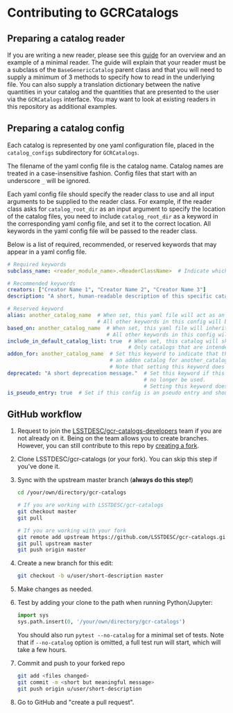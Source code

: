 # Contributing to GCRCatalogs

## Preparing a catalog reader

If you are writing a new reader, please see this [guide](https://github.com/yymao/generic-catalog-reader#usage)
for an overview and an example of a minimal reader.
The guide will explain that your reader must be a subclass of the `BaseGenericCatalog` parent class
and that you will need to supply a minimum of 3 methods to specify how to read in the underlying file.
You can also supply a translation dictionary between the native quantities in your
catalog and the quantities that are presented to the user via the `GCRCatalogs` interface.
You may want to look at existing readers in this repository as additional examples.

## Preparing a catalog config

Each catalog is represented by one yaml configuration file, placed in the `catalog_configs`
subdirectory for `GCRCatalogs`.

The filename of the yaml config file is the catalog name. Catalog names are treated in a case-insensitive fashion.
Config files that start with an underscore `_` will be ignored.

Each yaml config file should specify the reader class to use and all input arguments to be supplied to the reader class.
For example, if the reader class asks for `catalog_root_dir` as an input argument to specify the location of the
catalog files, you need to include `catalog_root_dir` as a keyword in the corresponding yaml config file,
and set it to the correct location.
All keywords in the yaml config file will be passed to the reader class.

Below is a list of required, recommended, or reserved keywords that may appear in a yaml config file.

```yaml
# Required keywords
subclass_name: <reader_module_name>.<ReaderClassName>  # Indicate which reader to use.

# Recommended keywords
creators: ["Creator Name 1", "Creator Name 2", "Creator Name 3"]
description: "A short, human-readable description of this specific catalog."

# Reserved keyword
alias: another_catalog_name  # When set, this yaml file will act as an alias to another_catalog_name.
                             # All other keywords in this config will be ignored.
based_on: another_catalog_name  # When set, this yaml file will inherit the config content of another_catalog_name.
                                # All other keywords in this config will overwrite the inherited content.
include_in_default_catalog_list: true  # When set, this catalog will show up in the "recommended" catalog list.
                                       # Only catalogs that are intended for general comsuption should set this keyword.
addon_for: another_catalog_name  # Set this keyword to indicate that this catalog is intended to be used ONLY as
                                 # an addon catalog for another_catalog_name, and is not for standalone use.
                                 # Note that setting this keyword does not prohibit users from load this catalog.
deprecated: "A short deprecation message."  # Set this keyword if this catalog has been deprecated and should
                                            # no longer be used.
                                            # Setting this keyword does not prohibit users from load this catalog.
is_pseudo_entry: true  # Set if this config is an pseudo entry and should be ignored by the register.
```

## GitHub workflow

1. Request to join the
   [LSSTDESC/gcr-catalogs-developers](https://github.com/orgs/LSSTDESC/teams/gcr-catalogs-developers/members) team
   if you are not already on it.
   Being on the team allows you to create branches.
   However, you can still contribute to this repo by [creating a fork](https://guides.github.com/activities/forking/).

2. Clone LSSTDESC/gcr-catalogs (or your fork). You can skip this step if you've done it.

3. Sync with the upstream master branch (**always do this step!**)

   ```bash
   cd /your/own/directory/gcr-catalogs

   # If you are working with LSSTDESC/gcr-catalogs
   git checkout master
   git pull

   # If you are working with your fork
   git remote add upstream https://github.com/LSSTDESC/gcr-catalogs.git
   git pull upstream master
   git push origin master
   ```

4. Create a new branch for this edit:

   ```bash
   git checkout -b u/user/short-description master
   ```

5. Make changes as needed.

6. Test by adding your clone to the path when running Python/Jupyter:

   ```python
   import sys
   sys.path.insert(0, '/your/own/directory/gcr-catalogs')
   ```

   You should also run `pytest --no-catalog` for a minimal set of tests.
   Note that if `--no-catalog` option is omitted, a full test run will start, which will take a few hours.

7. Commit and push to your forked repo

   ```bash
   git add <files changed>
   git commit -m <short but meaningful message>
   git push origin u/user/short-description
   ```

8. Go to GitHub and "create a pull request".
